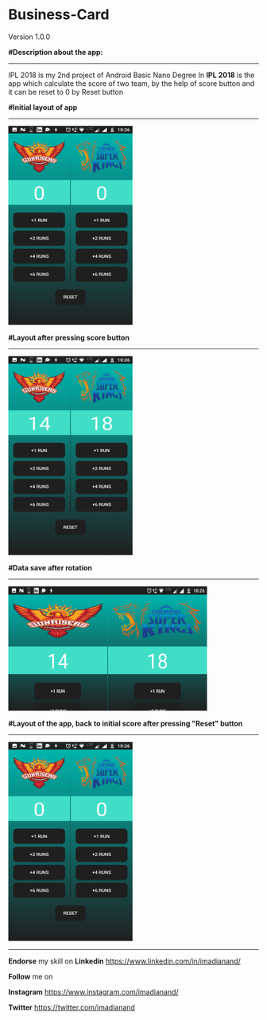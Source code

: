 # Business-Card
Version 1.0.0

**#Description about the app:**
***
IPL 2018 is my 2nd project of Android Basic Nano Degree
In **IPL 2018** is the app which calculate the score of two team, by the help of score button and it can be reset to 0 by Reset button

**#Initial layout of app**
***
<img src="app/src/main/res/drawable/initial.png" width="250" height="400">

**#Layout after pressing score button**
***
<img src="app/src/main/res/drawable/afterscore.png" width="250" height="400">

**#Data save after rotation**
***
<img src="app/src/main/res/drawable/afterrotation.png" width="400" height="250">

**#Layout of the app, back to initial score after pressing "Reset" button**
***
<img src="app/src/main/res/drawable/initial.png" width="250" height="400">

***
**Endorse** my skill on **Linkedin** https://www.linkedin.com/in/imadianand/

**Follow** me on 

**Instagram** https://www.instagram.com/imadianand/

**Twitter** https://twitter.com/imadianand
